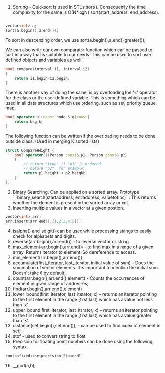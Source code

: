 1. Sorting - Quicksort is used in STL's sort(). Consequently the time complexity for the same is O(N*logN) sort(start\_address, end\_address).

```cpp

vector<int> a;
sort(a.begin(),a.end());

```

To sort in descending order, we use sort(a.begin(),a.end(),greater<int>());

We can also write our own comparator function which can be passed to sort in a way that is suitable to our needs. This can be used to sort user defined objects and variables as well. 

```cpp
bool compare(interval i1, interval i2)
{
	return i1.begin<i2.begin;
}

```

There is another way of doing the same, is by overloading the '<' operator for the class or the user defined variable. This is something which can be used in all data structures which use ordering, such as set, priority queue, map.

```cpp
bool operator < (const node & g)const{
	return b<g.b;
}
```

The following function can be written if the overloading needs to be done outside class. (Used in merging K sorted lists)
```cpp
struct CompareHeight { 
    bool operator()(Person const& p1, Person const& p2) 
    { 
        // return "true" if "p1" is ordered  
        // before "p2", for example: 
        return p1.height < p2.height; 
    } 
}; 

```

2. Binary Searching. Can be applied on a sorted array. Prototype ```binary_search(startaddress, endaddress, valuetofind)``. This returns whether the element is present in the sorted array or not.
3. Inserting multiple values in a vector at a given postion.

```cpp
vector<int> arr;
arr.insert(arr.end(),{1,2,3,4,5});
```
4. isalpha() and isdigit() can be used while processing strings to easily check for alphabets and digits.
5. reverse(arr.begin(),arr.end()) - to reverse vector or string
6. max_element(arr.begin(),arr.end()) - to find max in a range of a given array. Returns iterator to element. So dereference to access. 
7. min_element(arr.begin(),arr.end()) 
8. accumulate(first\_iterator, last\_iterator, initial value of sum) – Does the summation of vector elements. It is important to mention the initial sum. Doesn't take 0 by default;
9. count(arr.begin(),arr.end(),element) - Counts the occurrences of element in given range of addresses;
10. find(arr.begin(),arr.end(),element)
11. lower\_bound(first\_iterator, last\_iterator, x) – returns an iterator pointing to the first element in the range [first,last) which has a value not less than ‘x’.
12. upper\_bound(first\_iterator, last\_iterator, x) – returns an iterator pointing to the first element in the range [first,last) which has a value greater than ‘x’.
13. distance(set.begin(),set.end()); - can be used to find index of element in set;
14. stof - used to convert string to float
15. Precision for floating point numbers can be done using the following syntax.
```cpp
cout<<fixed<<setprecision(5)<<endl;
```

16. \_\_gcd(a,b);


